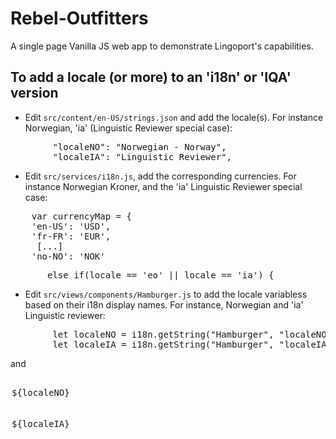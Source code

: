 # Rebel-Outfitters
A single page Vanilla JS web app to demonstrate Lingoport's capabilities.

## To add a locale (or more) to an 'i18n' or 'IQA' version
* Edit <code>src/content/en-US/strings.json</code> and add the locale(s). For instance Norwegian, 'ia' (Linguistic Reviewer special case):
<pre>
        "localeNO": "Norwegian - Norway",
        "localeIA": "Linguistic Reviewer",
</pre>

* Edit <code>src/services/i18n.js</code>, add the corresponding currencies.  For instance Norwegian Kroner, and the  'ia' Linguistic Reviewer special case:
<pre>
    var currencyMap = {
    'en-US': 'USD',
    'fr-FR': 'EUR',
     [...]
    'no-NO': 'NOK'
</pre>
<pre>
       else if(locale == 'eo' || locale == 'ia') {
</pre>

* Edit <code>src/views/components/Hamburger.js</code> to add the locale variabless based on their i18n display names. For instance, Norwegian and 'ia' Linguistic reviewer:
<pre>
        let localeNO = i18n.getString("Hamburger", "localeNO");
        let localeIA = i18n.getString("Hamburger", "localeIA")
</pre>
and
<pre>
               <option value="no-NO">${localeNO}</option>
               <option value="ia">${localeIA}</option>
</pre>

